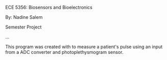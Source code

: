 ECE 5356: Biosensors and Bioelectronics

By: Nadine Salem

Semester Project

...

This program was created with to measure a patient's pulse using an input from a ADC converter and photoplethysmogram sensor. 
